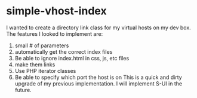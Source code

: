 simple-vhost-index
==================

I wanted to create a directory link class for my virtual hosts on my dev box. 
The features I looked to implement are:
  1. small # of parameters
  2. automatically get the correct index files
  3. Be able to ignore index.html in css, js, etc files
  4. make them links
  5. Use PHP iterator classes
  6. Be able to specify which port the host is on
This is a quick and dirty upgrade of my previous implementation.
I will implement S-UI in the future. 
